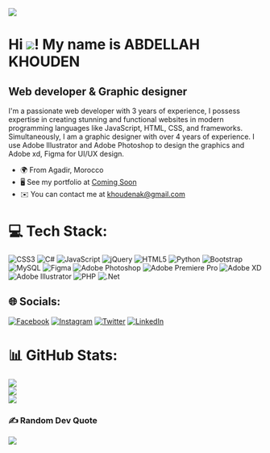 [![](https://visitcount.itsvg.in/api?id=abdellahak&icon=0&color=12)](https://visitcount.itsvg.in)
<h1 dir="auto">Hi <span><img src="https://user-images.githubusercontent.com/18350557/176309783-0785949b-9127-417c-8b55-ab5a4333674e.gif"</span>!  My name is ABDELLAH KHOUDEN</h1>

<h2>Web developer & Graphic designer</h2>

<p dir="auto">I'm a passionate web developer  with 3 years of experience, I possess expertise in creating stunning and functional websites in modern programming languages like JavaScript, HTML, CSS, and frameworks. Simultaneously, I am a graphic designer with over 4 years of experience. I use Adobe Illustrator and Adobe Photoshop to design the graphics and Adobe xd, Figma for UI/UX design.</p>

<ul dir="auto">
  <li>🌍  From Agadir, Morocco</li>
  <li>🖥️  See my portfolio at <a href="https://comingsoon" target="_blank">Coming Soon</a></li>
  <li>✉️  You can contact me at <a href="mailto:khoudenak@gmail.com">khoudenak@gmail.com</a></li>
</ul>

# 💻 Tech Stack:

![CSS3](https://img.shields.io/badge/css3-%231572B6.svg?style=for-the-badge&logo=css3&logoColor=white) ![C#](https://img.shields.io/badge/c%23-%23239120.svg?style=for-the-badge&logo=csharp&logoColor=white) ![JavaScript](https://img.shields.io/badge/javascript-%23323330.svg?style=for-the-badge&logo=javascript&logoColor=%23F7DF1E) ![jQuery](https://img.shields.io/badge/jquery-%230769AD.svg?style=for-the-badge&logo=jquery&logoColor=white) ![HTML5](https://img.shields.io/badge/html5-%23E34F26.svg?style=for-the-badge&logo=html5&logoColor=white) ![Python](https://img.shields.io/badge/python-3670A0?style=for-the-badge&logo=python&logoColor=ffdd54) ![Bootstrap](https://img.shields.io/badge/bootstrap-%238511FA.svg?style=for-the-badge&logo=bootstrap&logoColor=white) ![MySQL](https://img.shields.io/badge/mysql-%2300000f.svg?style=for-the-badge&logo=mysql&logoColor=white) ![Figma](https://img.shields.io/badge/figma-%23F24E1E.svg?style=for-the-badge&logo=figma&logoColor=white) ![Adobe Photoshop](https://img.shields.io/badge/adobe%20photoshop-%2331A8FF.svg?style=for-the-badge&logo=adobe%20photoshop&logoColor=white) ![Adobe Premiere Pro](https://img.shields.io/badge/Adobe%20Premiere%20Pro-9999FF.svg?style=for-the-badge&logo=Adobe%20Premiere%20Pro&logoColor=white) ![Adobe XD](https://img.shields.io/badge/Adobe%20XD-470137?style=for-the-badge&logo=Adobe%20XD&logoColor=#FF61F6) ![Adobe Illustrator](https://img.shields.io/badge/adobe%20illustrator-%23FF9A00.svg?style=for-the-badge&logo=adobe%20illustrator&logoColor=white) ![PHP](https://img.shields.io/badge/php-%23777BB4.svg?style=for-the-badge&logo=php&logoColor=white) ![.Net](https://img.shields.io/badge/.NET-5C2D91?style=for-the-badge&logo=.net&logoColor=white)

## 🌐 Socials:

[![Facebook](https://img.shields.io/badge/Facebook-%231877F2.svg?logo=Facebook&logoColor=white)](https://facebook.com/abdellah.khouden.50) [![Instagram](https://img.shields.io/badge/Instagram-%23E4405F.svg?logo=Instagram&logoColor=white)](https://instagram.com/abdellahps) [![Twitter](https://img.shields.io/badge/Twitter-%231DA1F2.svg?logo=Twitter&logoColor=white)](https://twitter.com/AbdellahKhouden) [![LinkedIn](https://img.shields.io/badge/LinkedIn-%230077B5.svg?logo=linkedin&logoColor=white)](https://linkedin.com/in/abdellah-khouden) 


# 📊 GitHub Stats:

![](https://github-readme-stats.vercel.app/api?username=abdellahak&theme=dark&hide_border=false&include_all_commits=true&count_private=false)<br/>
![](https://github-readme-streak-stats.herokuapp.com/?user=abdellahak&theme=dark&hide_border=false)<br/>
![](https://github-readme-stats.vercel.app/api/top-langs/?username=abdellahak&theme=dark&hide_border=false&include_all_commits=true&count_private=false&layout=compact)


### ✍️ Random Dev Quote
![](https://quotes-github-readme.vercel.app/api?type=horizontal&theme=radical)




